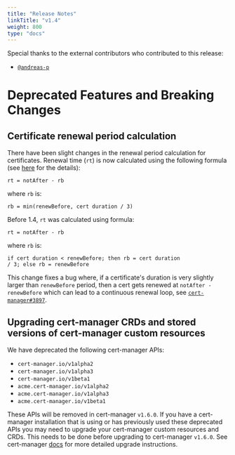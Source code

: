 ```yaml
---
title: "Release Notes"
linkTitle: "v1.4"
weight: 800
type: "docs"
---
```


Special thanks to the external contributors who contributed to this release:

* [`@andreas-p`](https://github.com/andreas-p)

# Deprecated Features and Breaking Changes

## Certificate renewal period calculation

There have been slight changes in the renewal period calculation for
certificates. Renewal time (`rt`) is now calculated using the following formula
(see [here](../../usage/certificate/#renewal) for the details):

```
rt = notAfter - rb
```

where `rb` is:

```
rb = min(renewBefore, cert duration / 3)
```

Before 1.4, `rt` was calculated using formula:

```
rt = notAfter - rb
```

where `rb` is:

```
if cert duration < renewBefore; then rb = cert duration
/ 3; else rb = renewBefore
```

This change fixes a bug where, if a certificate's duration is very slightly
larger than `renewBefore` period, then a cert gets renewed at `notAfter -
renewBefore` which can lead to a continuous renewal loop, see
[`cert-manager#3897`](https://github.com/jetstack/cert-manager/issues/3897).

## Upgrading cert-manager CRDs and stored versions of cert-manager custom resources

We have deprecated the following cert-manager APIs:

- `cert-manager.io/v1alpha2`
- `cert-manager.io/v1alpha3`
- `cert-manager.io/v1beta1`
- `acme.cert-manager.io/v1alpha2`
- `acme.cert-manager.io/v1alpha3`
- `acme.cert-manager.io/v1beta1`

These APIs will be removed in cert-manager `v1.6.0`.
If you have a cert-manager installation that is using or has previously used these deprecated APIs you may need to upgrade your cert-manager custom resources and CRDs. This needs to be done before upgrading to cert-manager `v1.6.0`.
See cert-manager [docs](../../installation/upgrading/remove-deprecated-apis/#upgrading-existing-cert-manager-resources) for more detailed upgrade instructions.
